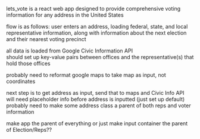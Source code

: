 lets_vote is a react web app designed to provide comprehensive voting information for any address in the United States

flow is as follows: user enters an address, loading federal, state, and local representative information, along with information about the next election and their nearest voting precinct

all data is loaded from Google Civic Information API  
should set up key-value pairs between offices and the representative(s) that hold those offices

probably need to reformat google maps to take map as input, not coordinates

next step is to get address as input, send that to maps and Civic Info API  
will need placeholder info before address is inputted (just set up default)
probably need to make some address class a parent of both reps and voter information

make app the parent of everything or just make input container the parent of Election/Reps??
